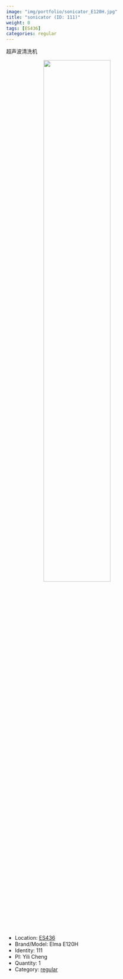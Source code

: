 ```yaml
---
image: "img/portfolio/sonicator_E120H.jpg"
title: "sonicator (ID: 111)"
weight: 0
tags: [ES436]
categories: regular
---
```


超声波清洗机

<!--more-->

<img src="../../img/portfolio/sonicator_E120H.jpg" width="60%" style="display: block; margin: auto;">

- Location: [ES436](../../tags/es436)
- Brand/Model: Elma E120H
- Identity: 111
- PI: Yili Cheng
- Quantity: 1
- Category: [regular](../../categories/regular)






